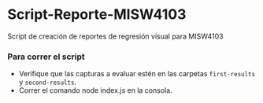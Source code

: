 # Script-Reporte-MISW4103
Script de creación de reportes de regresión visual para MISW4103

### Para correr el script
* Verifique que las capturas a evaluar estén en las carpetas `first-results` y `second-results`.
* Correr el comando node index.js en la consola.
